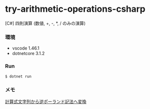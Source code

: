 # try-arithmetic-operations-csharp
[C#] 四則演算 (数値, +, -, *, / のみの演算)

### 環境
- vscode 1.46.1
- dotnetcore 3.1.2

### Run
```bash
$ dotnet run
```
### メモ
[計算式文字列から逆ポーランド記法へ変換](https://github.com/ymdevx3/try-arithmetic-operations-cshap/blob/master/memo.md)

